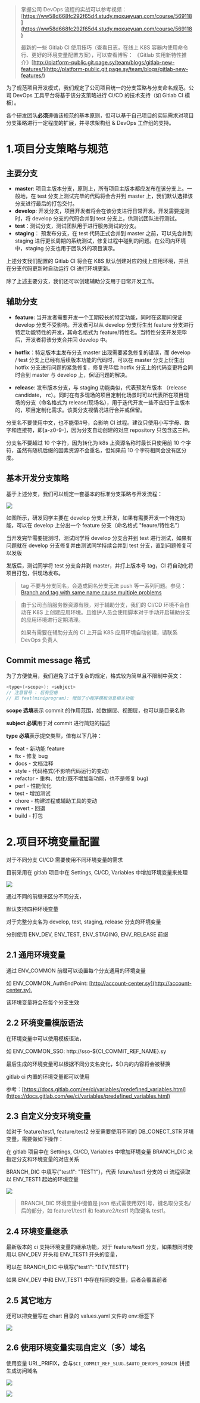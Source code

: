 

> 掌握公司 DevOps 流程的实战可以参考视频：[https://ww58d668fc292f65d4.study.moxueyuan.com/course/569118](https://ww58d668fc292f65d4.study.moxueyuan.com/course/569118)
>
> 最新的一些 Gitlab CI 使用技巧（查看日志，在线上 K8S 容器内使用命令行、更好的环境变量配置方案），可以查看博客： 《Gitlab 实用新特性推介》[http://platform-public.git.page.sy/team/blogs/gitlab-new-features/](http://platform-public.git.page.sy/team/blogs/gitlab-new-features/)

为了规范项目开发模式，我们规定了公司项目统一的分支策略与分支命名规范。公司 DevOps 工具平台将基于该分支策略进行 CI/CD 的技术支持（如 Gitlab CI 模板）。

各个研发团队**必须**遵循该规范的基本原则，但可以基于自己项目的实际需求对项目分支策略进行一定程度的扩展，并寻求架构组 & DevOps 工作组的支持。

# 1.项目分支策略与规范

## 主要分支

- **master**: 项目主版本分支，原则上，所有项目主版本都应发布在该分支上。一般地，在 test 分支上测试完毕的代码将会合并到 master 上，我们默认选择该分支进行最后的打包交付。
- **develop**: 开发分支，项目开发者将会在该分支进行日常开发。开发需要提测时，将 develop 分支的代码合并到 test 分支上，供测试团队进行测试。
- **test**：测试分支，测试团队用于进行服务测试的分支。
- **staging**： 预发布分支，在 test 代码正式合并到 master 之前，可以先合并到 staging 进行更长周期的系统测试，修复过程中碰到的问题。在公司内环境中，staging 分支也用于团队外的项目演示。

上述分支我们配置的 Gitlab CI 将会在 K8S 默认创建对应的线上应用环境，并且在分支代码更新时自动运行 CI 进行环境更新。

除了上述主要分支，我们还可以创建辅助分支用于日常开发工作。

## 辅助分支

- **feature**: 当开发者需要开发一个工期较长的特定功能，同时在这期间保证 develop 分支不受影响。开发者可以从 develop 分支衍生出 feature 分支进行特定功能特性的开发，其命名格式为 feature/特性名。当特性分支开发完毕后，开发者将该分支合并回 develop 中。

- **hotfix**：特定版本主发布分支 master 出现需要紧急修复的错误，而 develop / test 分支上已经有后续版本功能的代码时，可以在 master 分支上衍生出 hotfix 分支进行问题的紧急修复，修复完毕后 hotfix 分支上的代码变更将会同时合到 master 与 develop 上，保证问题的解决。

- **release**: 发布版本分支，与 staging 功能类似，代表预发布版本 （release candidate， rc）。同时在有多现场的项目定制化场景时可以代表所在项目现场的分支（命名格式为 release/现场名），用于迭代开发一些不应归于主版本的，项目定制化需求。该类分支视情况进行合并或保留。

分支名不要使用中文，也不能带#号，会影响 CI 过程。建议只使用小写字母、数字和连接符，即\[a-z0-9-\]，因为分支自动创建的对应 repository 只包含这三种。

分支名不要超过 10 个字符，因为转化为 k8s 上资源名称时最长只使用前 10 个字符，虽然有随机后缀的因素资源不会重名，但如果前 10 个字符相同会没有区分度。

## 基本开发分支策略

基于上述分支，我们可以规定一套基本的标准分支策略与开发流程：

![](./pipline/branch.png)

如图所示，研发同学主要在 develop 分支上开发，如果有需要开发一个特定功能，可以在 develop 上分出一个 feature 分支（命名格式 "feaure/特性名"）

当开发完毕需要提测时，测试同学将 develop 分支合并到 test 进行测试，如果有问题就在 develop 分支修复并由测试同学持续合并到 test 分支，直到问题修复可以发版

发版后，测试同学将 test 分支合并到 master，并打上版本号 tag，CI 将自动化将项目打包，供现场发布。

> tag 不要与分支同名，会造成同名分支无法 push 等一系列问题。参见：[Branch and tag with same name cause multiple problems](https://gitlab.com/gitlab-org/gitlab/-/issues/219583)

> 由于公司当前服务器资源有限，对于辅助分支，我们的 CI/CD 环境不会自动在 K8S 上创建应用环境。且维护人员会使用脚本对于手动开启辅助分支的应用环境进行定期清理。
>
> 如果有需要在辅助分支的 CI 上开启 K8S 应用环境自动创建，请联系 DevOps 负责人

## Commit message 格式

为了方便使用，我们避免了过于复杂的规定，格式较为简单且不限制中英文：

```C#
<type>(<scope>): <subject>
// 注意冒号 : 后有空格
// 如 feat(miniprogram): 增加了小程序模板消息相关功能
```

**scope 选填**表示 commit 的作用范围，如数据层、视图层，也可以是目录名称

**subject 必填**用于对 commit 进行简短的描述

**type 必填**表示提交类型，值有以下几种：

- feat - 新功能 feature
- fix - 修复 bug
- docs - 文档注释
- style - 代码格式(不影响代码运行的变动)
- refactor - 重构、优化(既不增加新功能，也不是修复 bug)
- perf - 性能优化
- test - 增加测试
- chore - 构建过程或辅助工具的变动
- revert - 回退
- build - 打包

# 2.项目环境变量配置

对于不同分支 CI/CD 需要使用不同环境变量的需求

目前采用在 gitlab 项目中在 Settings, CI/CD, Variables 中增加环境变量来处理

![](./pipline/cicd_variables.png)

通过不同的前缀来区分不同分支，

默认支持四种环境变量

对于完整分支名为 develop, test, staging, release 分支的环境变量

分别使用 ENV_DEV, ENV_TEST, ENV_STAGING, ENV_RELEASE 前缀

## **2.1** 通用环境变量

通过 ENV_COMMON 前缀可以设置每个分支通用的环境变量

如 ENV_COMMON_AuthEndPoint: [http://account-center.sy](http://account-center.sy),

该环境变量将会在每个分支生效

## **2.2** 环境变量模版语法

在环境变量中可以使用模板语法，

如 ENV_COMMON_SSO: http://sso-${CI_COMMIT_REF_NAME}.sy

最后生成的环境变量可以根据不同分支名变化，${}内的内容将会被替换

gitlab ci 内置的环境变量都可以使用

参考：[https://docs.gitlab.com/ee/ci/variables/predefined_variables.html](https://docs.gitlab.com/ee/ci/variables/predefined_variables.html)

## **2.3** 自定义分支环境变量

如对于 feature/test1, feature/test2 分支需要使用不同的 DB_CONECT_STR 环境变量，需要做如下操作：

在 gitlab 项目中在 Settings, CI/CD, Variables 中增加环境变量 BRANCH_DIC 来指定分支和环境变量的对应关系

BRANCH_DIC 中填写{"test1": "TEST1"}，代表 feture/test1 分支的 ci 流程读取以 ENV_TEST1 起始的环境变量

![](./pipline/Branch_dic.png)

> BRANCH_DIC 环境变量中键值是 json 格式需使用双引号，键名取分支名/后的部分，如 feature1/test1 和 feature2/test1 均取键名 test1。

## **2.4** 环境变量继承

最新版本的 ci 支持环境变量的继承功能，对于 feature/test1 分支，如果想同时使用以 ENV_DEV 开头和 ENV_TEST1 开头的变量，

可以在 BRANCH_DIC 中填写{"test1": "DEV,TEST1"}

如果 ENV_DEV 中和 ENV_TEST1 中存在相同的变量，后者会覆盖前者

## **2.5** 其它地方

还可以把变量写在 chart 目录的 values.yaml 文件的 env:标签下

![](./pipline/env_in_yml.png)

## 2.6 使用环境变量实现自定义（多）域名

使用变量 URL_PRIFIX，会与`$CI_COMMIT_REF_SLUG.$AUTO_DEVOPS_DOMAIN `拼接生成访问域名

![](./pipline/single_variable.png)

![](./pipline/variable_view.png)
